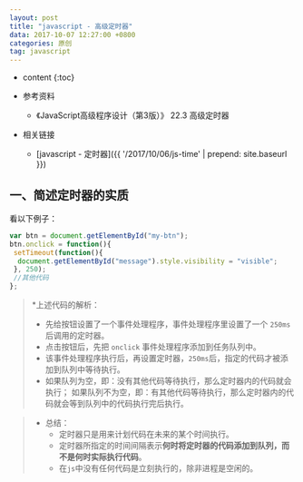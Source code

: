 ```yaml
---
layout: post
title: "javascript - 高级定时器"
data: 2017-10-07 12:27:00 +0800
categories: 原创
tag: javascript
---
```

* content
{:toc}

* 参考资料
    + 《JavaScript高级程序设计（第3版）》 22.3 高级定时器

* 相关链接
    + [javascript - 定时器]({{ '/2017/10/06/js-time' | prepend: site.baseurl }})

<!-- more -->

## 一、简述定时器的实质

看以下例子：

```js
var btn = document.getElementById("my-btn");
btn.onclick = function(){
 setTimeout(function(){
  document.getElementById("message").style.visibility = "visible";
 }, 250);
 //其他代码
}; 
```

> *上述代码的解析：
>   * 先给按钮设置了一个事件处理程序，事件处理程序里设置了一个 `250ms` 后调用的定时器。
>   * 点击按钮后，先把 `onclick` 事件处理程序添加到任务队列中。
>   * 该事件处理程序执行后，再设置定时器，`250ms`后，指定的代码才被添加到队列中等待执行。
>   * 如果队列为空，即：没有其他代码等待执行，那么定时器内的代码就会执行；
     如果队列不为空，即：有其他代码等待执行，那么定时器内的代码就会等到队列中的代码执行完后执行。

> * 总结：
>   * 定时器只是用来计划代码在未来的某个时间执行。
>   * 定时器所指定的时间间隔表示**何时将定时器的代码添加到队列，而不是何时实际执行代码**。
>   * 在`js`中没有任何代码是立刻执行的，除非进程是空闲的。


